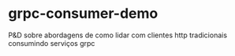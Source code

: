 # grpc-consumer-demo
P&amp;D sobre abordagens de como lidar com clientes http tradicionais consumindo serviços grpc
